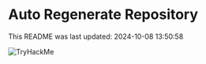 # Auto Regenerate Repository

This README was last updated: 2024-10-08 13:50:58

 ![TryHackMe](https://tryhackme.com/badge/533634)